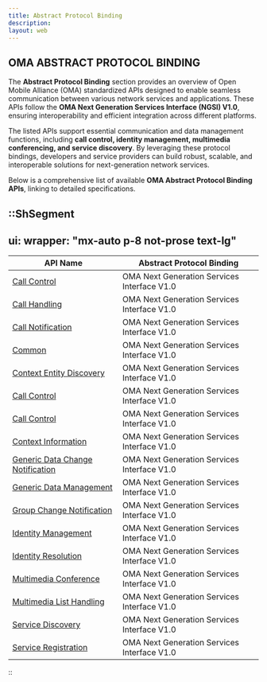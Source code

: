 ```yaml
---
title: Abstract Protocol Binding
description:
layout: web
---
```

## OMA ABSTRACT PROTOCOL BINDING

The **Abstract Protocol Binding** section provides an overview of Open Mobile Alliance (OMA) standardized APIs designed to enable seamless communication between various network services and applications. These APIs follow the **OMA Next Generation Services Interface (NGSI) V1.0**, ensuring interoperability and efficient integration across different platforms.

The listed APIs support essential communication and data management functions, including **call control, identity management, multimedia conferencing, and service discovery**. By leveraging these protocol bindings, developers and service providers can build robust, scalable, and interoperable solutions for next-generation network services.

Below is a comprehensive list of available **OMA Abstract Protocol Binding APIs**, linking to detailed specifications.


::ShSegment
---
ui:
  wrapper: "mx-auto p-8 not-prose text-lg"
---

<table id="publicdocuments-table" class="table-fixed">
    <thead>
        <tr>
            <th>API Name</th>
            <th>Abstract Protocol Binding</th>
        </tr>
    </thead>
    <tbody>
        <tr>
            <td>
                <a href="http://www.openmobilealliance.org/release/NGSI/" target="_blank">Call Control</a>
            </td>
            <td>OMA Next Generation Services Interface V1.0</td>
        </tr>
        <tr>
            <td>
                <a href="http://www.openmobilealliance.org/release/NGSI/" target="_blank">Call Handling</a>
            </td>
            <td>OMA Next Generation Services Interface V1.0</td>
        </tr>
        <tr>
            <td>
                <a href="http://www.openmobilealliance.org/release/NGSI/" target="_blank">Call Notification</a>
            </td>
            <td>OMA Next Generation Services Interface V1.0</td>
        </tr>
        <tr>
            <td>
                <a href="http://www.openmobilealliance.org/release/NGSI/" target="_blank">Common</a>
            </td>
            <td>OMA Next Generation Services Interface V1.0</td>
        </tr>
        <tr>
            <td>
                <a href="http://www.openmobilealliance.org/test_events/" target="_blank">Context Entity Discovery</a>
            </td>
            <td>OMA Next Generation Services Interface V1.0</td>
        </tr>
        <tr>
            <td>
                <a href="http://www.openmobilealliance.org/release/NGSI/" target="_blank">Call Control</a>
            </td>
            <td>OMA Next Generation Services Interface V1.0</td>
        </tr>
        <tr>
            <td>
                <a href="http://www.openmobilealliance.org/release/NGSI/" target="_blank">Call Control</a>
            </td>
            <td>OMA Next Generation Services Interface V1.0</td>
        </tr>
        <tr>
            <td>
                <a href="http://www.openmobilealliance.org/release/NGSI/" target="_blank">Context Information</a>
            </td>
            <td>OMA Next Generation Services Interface V1.0</td>
        </tr>
        <tr>
            <td>
                <a href="http://www.openmobilealliance.org/release/NGSI/" target="_blank">Generic Data Change Notification</a>
            </td>
            <td>OMA Next Generation Services Interface V1.0</td>
        </tr>
        <tr>
            <td>
                <a href="http://www.openmobilealliance.org/release/NGSI/" target="_blank">Generic Data Management</a>
            </td>
            <td>OMA Next Generation Services Interface V1.0</td>
        </tr>
        <tr>
            <td>
                <a href="http://www.openmobilealliance.org/release/NGSI/" target="_blank">Group Change Notification</a>
            </td>
            <td>OMA Next Generation Services Interface V1.0</td>
        </tr>
        <tr>
            <td>
                <a href="http://www.openmobilealliance.org/release/NGSI/" target="_blank">Identity Management</a>
            </td>
            <td>OMA Next Generation Services Interface V1.0</td>
        </tr>
        <tr>
            <td>
                <a href="http://www.openmobilealliance.org/release/NGSI/" target="_blank">Identity Resolution</a>
            </td>
            <td>OMA Next Generation Services Interface V1.0</td>
        </tr>
        <tr>
            <td>
                <a href="http://www.openmobilealliance.org/release/NGSI/" target="_blank">Multimedia Conference</a>
            </td>
            <td>OMA Next Generation Services Interface V1.0</td>
        </tr>
        <tr>
            <td>
                <a href="http://www.openmobilealliance.org/release/NGSI/" target="_blank">Multimedia List Handling</a>
            </td>
            <td>OMA Next Generation Services Interface V1.0</td>
        </tr>
        <tr>
            <td>
                <a href="http://www.openmobilealliance.org/release/NGSI/" target="_blank">Service Discovery</a>
            </td>
            <td>OMA Next Generation Services Interface V1.0</td>
        </tr>
        <tr>
            <td>
                <a href="http://www.openmobilealliance.org/release/NGSI/" target="_blank">Service Registration</a>
            </td>
            <td>OMA Next Generation Services Interface V1.0</td>
        </tr>
    </tbody>
</table>
::
